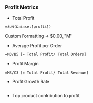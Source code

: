 ### Profit Metrics

- Total Profit
```
=SUM(Dataset[profit])
```
Custom Formatting -> $0.00,,"M"

- Average Profit per Order
```
=M3/B5 [= Total Profit/ Total Orders]
```

- Profit Margin
```
=M3/C3 [= Total Profit/ Total Revenue]
```

- Profit Growth Rate
```

```

- Top product contribution to profit
```

```
